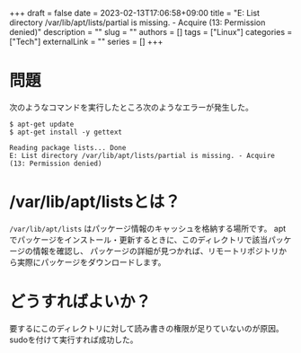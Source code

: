 +++ 
draft = false
date = 2023-02-13T17:06:58+09:00
title = "E: List directory /var/lib/apt/lists/partial is missing. - Acquire (13: Permission denied)"
description = ""
slug = ""
authors = []
tags = ["Linux"]
categories = ["Tech"]
externalLink = ""
series = []
+++

# 問題

次のようなコマンドを実行したところ次のようなエラーが発生した。

```shell
$ apt-get update
$ apt-get install -y gettext

Reading package lists... Done
E: List directory /var/lib/apt/lists/partial is missing. - Acquire (13: Permission denied)
```

# /var/lib/apt/listsとは？

`/var/lib/apt/lists` はパッケージ情報のキャッシュを格納する場所です。
aptでパッケージをインストール・更新するときに、このディレクトリで該当パッケージの情報を確認し、
パッケージの詳細が見つかれば、リモートリポジトリから実際にパッケージをダウンロードします。

# どうすればよいか？

要するにこのディレクトリに対して読み書きの権限が足りていないのが原因。
sudoを付けて実行すれば成功した。